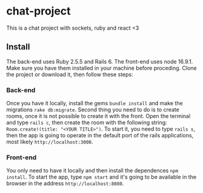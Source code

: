 # chat-project
This is a chat project with sockets, ruby and react &lt;3

## Install
The back-end uses Ruby 2.5.5 and Rails 6. The front-end uses node 16.9.1. Make sure you have them installed in your machine before proceding. Clone the project or download it, then follow these steps:

### Back-end
Once you have it locally, install the gems `bundle install` and make the migrations `rake db:migrate`. Second thing you need to do is to create rooms, once it is not possible to create it with the front. Open the terminal and type `rails c`, then create the room with the following string: `Room.create!(title: "<YOUR TITLE>")`. To start it, you need to type `rails s`, then the app is going to operate in the default port of the rails applications, most likely `http://localhost:3000`.

### Front-end
You only need to have it locally and then install the dependences `npm install`. To start the app, type `npm start` and it's going to be available in the browser in the address `http://localhost:8080`.
